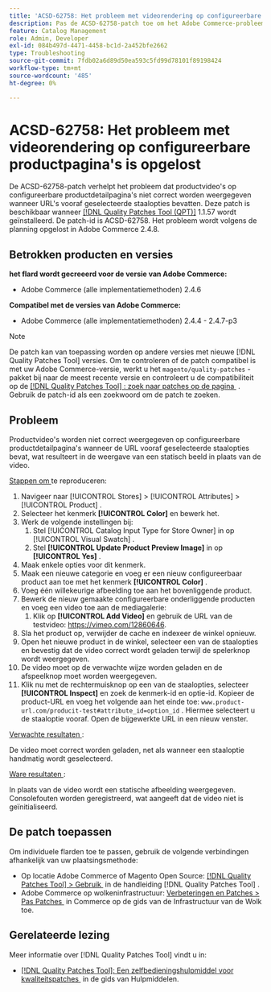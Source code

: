 ```yaml
---
title: 'ACSD-62758: Het probleem met videorendering op configureerbare productpagina''s is opgelost'
description: Pas de ACSD-62758-patch toe om het Adobe Commerce-probleem op te lossen waarbij productvideo's op configureerbare productdetailpagina's niet correct worden weergegeven wanneer URL's vooraf geselecteerde staalopties bevatten.
feature: Catalog Management
role: Admin, Developer
exl-id: 084b497d-4471-4458-bc1d-2a452bfe2662
type: Troubleshooting
source-git-commit: 7fdb02a6d89d50ea593c5fd99d78101f89198424
workflow-type: tm+mt
source-wordcount: '485'
ht-degree: 0%

---
```


# ACSD-62758: Het probleem met videorendering op configureerbare productpagina&#39;s is opgelost

De ACSD-62758-patch verhelpt het probleem dat productvideo&#39;s op configureerbare productdetailpagina&#39;s niet correct worden weergegeven wanneer URL&#39;s vooraf geselecteerde staalopties bevatten. Deze patch is beschikbaar wanneer [[!DNL Quality Patches Tool (QPT)]](/help/tools/quality-patches-tool/quality-patches-tool-to-self-serve-quality-patches.md) 1.1.57 wordt geïnstalleerd. De patch-id is ACSD-62758. Het probleem wordt volgens de planning opgelost in Adobe Commerce 2.4.8.

## Betrokken producten en versies

**het flard wordt gecreeerd voor de versie van Adobe Commerce:**

* Adobe Commerce (alle implementatiemethoden) 2.4.6

**Compatibel met de versies van Adobe Commerce:**

* Adobe Commerce (alle implementatiemethoden) 2.4.4 - 2.4.7-p3

>[!NOTE]
>
>De patch kan van toepassing worden op andere versies met nieuwe [!DNL Quality Patches Tool] versies. Om te controleren of de patch compatibel is met uw Adobe Commerce-versie, werkt u het `magento/quality-patches` -pakket bij naar de meest recente versie en controleert u de compatibiliteit op de [[!DNL Quality Patches Tool] : zoek naar patches op de pagina &#x200B;](https://experienceleague.adobe.com/tools/commerce-quality-patches/index.html?lang=nl-NL) . Gebruik de patch-id als een zoekwoord om de patch te zoeken.

## Probleem

Productvideo&#39;s worden niet correct weergegeven op configureerbare productdetailpagina&#39;s wanneer de URL vooraf geselecteerde staalopties bevat, wat resulteert in de weergave van een statisch beeld in plaats van de video.

<u> Stappen om </u> te reproduceren:

1. Navigeer naar [!UICONTROL Stores] > [!UICONTROL Attributes] > [!UICONTROL Product] .
1. Selecteer het kenmerk **[!UICONTROL Color]** en bewerk het.
1. Werk de volgende instellingen bij:
   1. Stel [!UICONTROL Catalog Input Type for Store Owner] in op [!UICONTROL Visual Swatch] .
   1. Stel **[!UICONTROL Update Product Preview Image]** in op **[!UICONTROL Yes]** .
1. Maak enkele opties voor dit kenmerk.
1. Maak een nieuwe categorie en voeg er een nieuw configureerbaar product aan toe met het kenmerk **[!UICONTROL Color]** .
1. Voeg één willekeurige afbeelding toe aan het bovenliggende product.
1. Bewerk de nieuw gemaakte configureerbare onderliggende producten en voeg een video toe aan de mediagalerie:
   1. Klik op **[!UICONTROL Add Video]** en gebruik de URL van de testvideo: https://vimeo.com/12860646.
1. Sla het product op, verwijder de cache en indexeer de winkel opnieuw.
1. Open het nieuwe product in de winkel, selecteer een van de staalopties en bevestig dat de video correct wordt geladen terwijl de spelerknop wordt weergegeven.
1. De video moet op de verwachte wijze worden geladen en de afspeelknop moet worden weergegeven.
1. Klik nu met de rechtermuisknop op een van de staalopties, selecteer **[!UICONTROL Inspect]** en zoek de kenmerk-id en optie-id. Kopieer de product-URL en voeg het volgende aan het einde toe: `www.product-url.com/producit-test#attribute_id=option_id` . Hiermee selecteert u de staaloptie vooraf. Open de bijgewerkte URL in een nieuw venster.

<u> Verwachte resultaten </u>:

De video moet correct worden geladen, net als wanneer een staaloptie handmatig wordt geselecteerd.

<u> Ware resultaten </u>:

In plaats van de video wordt een statische afbeelding weergegeven. Consolefouten worden geregistreerd, wat aangeeft dat de video niet is geïnitialiseerd.

## De patch toepassen

Om individuele flarden toe te passen, gebruik de volgende verbindingen afhankelijk van uw plaatsingsmethode:

* Op locatie Adobe Commerce of Magento Open Source: [[!DNL Quality Patches Tool] > Gebruik &#x200B;](/help/tools/quality-patches-tool/usage.md) in de handleiding [!DNL Quality Patches Tool] .
* Adobe Commerce op wolkeninfrastructuur: [&#x200B; Verbeteringen en Patches > Pas Patches &#x200B;](https://experienceleague.adobe.com/docs/commerce-cloud-service/user-guide/develop/upgrade/apply-patches.html?lang=nl-NL) in Commerce op de gids van de Infrastructuur van de Wolk toe.


## Gerelateerde lezing

Meer informatie over [!DNL Quality Patches Tool] vindt u in:

* [[!DNL Quality Patches Tool]: Een zelfbedieningshulpmiddel voor kwaliteitspatches &#x200B;](/help/tools/quality-patches-tool/quality-patches-tool-to-self-serve-quality-patches.md) in de gids van Hulpmiddelen.


